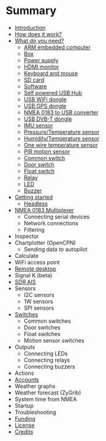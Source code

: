 # Summary

* [Introduction](README.md)
* [How does it work?](how_does_it_work.md)
* [What do you need?](what_do_you_need.md)
   * [ARM embedded computer](arm_computer.md)
   * [Box](box.md)
   * [Power supply](power_supply.md)
   * [HDMI monitor](monitor.md)
   * [Keyboard and mouse](keyboard.md)
   * [SD card](sd_card.md)
   * [Software](software.md)
   * [Self powered USB Hub](hub.md)
   * [USB WiFi dongle](wifi_dongle.md)
   * [USB GPS dongle](gps_dongle.md)
   * [NMEA 0183 to USB converter](nmea_converter.md)
   * [USB DVB-T dongle](dvb-t_dongle.md)
   * [IMU sensor](imu_sensor.md)
   * [Pressure/Temperature sensor](pressure_sensor.md)
   * [Humidity/Temperature sensor](humidity_sensor.md)
   * [One wire temperature sensor](1w_temp_sensor.md)
   * [PIR motion sensor](motion.md)
   * [Common switch](common_sw.md)
   * [Door switch](door_sw.md)
   * [Float switch](float_sw.md)
   * [Relay](relay.md)
   * [LED](led.md)
   * [Buzzer](buzzer.md)
* [Getting started](getting_started.md)
   * [Headless](headless.md)
* [NMEA 0183 Multiplexer](nmea_multiplexer.md)
   * Connecting serial devices
   * Network connections
   * Filtering
* Inspector
* Chartplotter (OpenCPN)
   * Sending data to autopilot
* Calculate
* WiFi access point
* [Remote desktop](remote_desktop.md)
* Signal K (beta)
* [SDR AIS](sdr_ais.md)
* Sensors
   * I2C sensors
   * 1W sensors
   * SPI sensors
* [Switches](switches.md)
   * Common switches
   * Door switches
   * Float switches
   * Motion sensor switches
* Outputs
   * Connecting LEDs
   * Connecting relays
   * Connecting buzzers
* Actions
* [Accounts](accounts.md)
* Weather graphs
* Weather forecast (ZyGrib)
* System time from NMEA
* Startup
* Troubleshooting
* [Funding](funding.md)
* [License](license.md)
* [Credits](credits.md)

